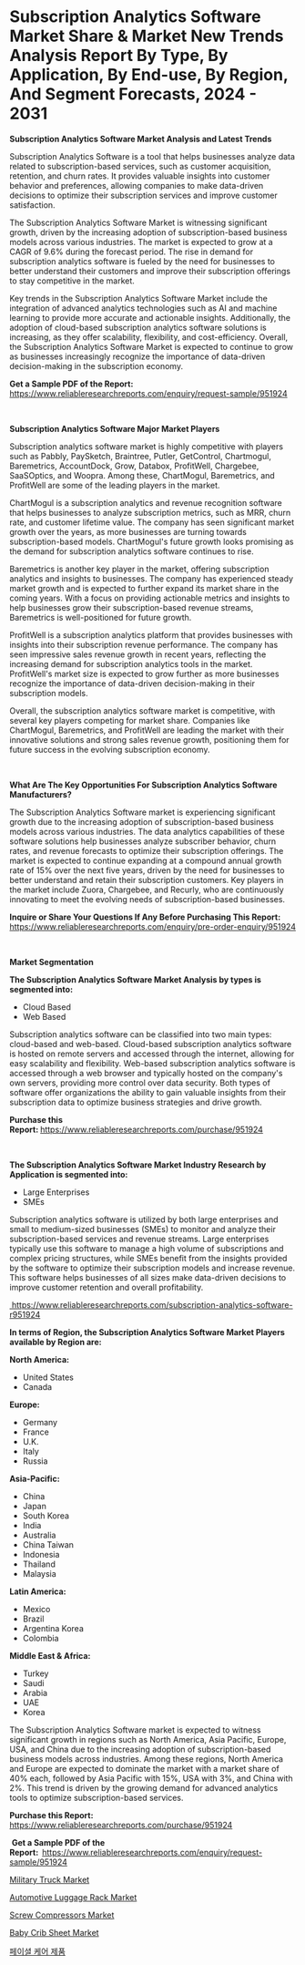 <p><h1>Subscription Analytics Software Market Share & Market New Trends Analysis Report By Type, By Application, By End-use, By Region, And Segment Forecasts, 2024 - 2031</h1></p><p><strong>Subscription Analytics Software Market Analysis and Latest Trends</strong></p>
<p><p>Subscription Analytics Software is a tool that helps businesses analyze data related to subscription-based services, such as customer acquisition, retention, and churn rates. It provides valuable insights into customer behavior and preferences, allowing companies to make data-driven decisions to optimize their subscription services and improve customer satisfaction.</p><p>The Subscription Analytics Software Market is witnessing significant growth, driven by the increasing adoption of subscription-based business models across various industries. The market is expected to grow at a CAGR of 9.6% during the forecast period. The rise in demand for subscription analytics software is fueled by the need for businesses to better understand their customers and improve their subscription offerings to stay competitive in the market.</p><p>Key trends in the Subscription Analytics Software Market include the integration of advanced analytics technologies such as AI and machine learning to provide more accurate and actionable insights. Additionally, the adoption of cloud-based subscription analytics software solutions is increasing, as they offer scalability, flexibility, and cost-efficiency. Overall, the Subscription Analytics Software Market is expected to continue to grow as businesses increasingly recognize the importance of data-driven decision-making in the subscription economy.</p></p>
<p><strong>Get a Sample PDF of the Report:&nbsp;</strong> <a href="https://www.reliableresearchreports.com/enquiry/request-sample/951924">https://www.reliableresearchreports.com/enquiry/request-sample/951924</a></p>
<p>&nbsp;</p>
<p><strong>Subscription Analytics Software Major Market Players</strong></p>
<p><p>Subscription analytics software market is highly competitive with players such as Pabbly, PaySketch, Braintree, Putler, GetControl, Chartmogul, Baremetrics, AccountDock, Grow, Databox, ProfitWell, Chargebee, SaaSOptics, and Woopra. Among these, ChartMogul, Baremetrics, and ProfitWell are some of the leading players in the market.</p><p>ChartMogul is a subscription analytics and revenue recognition software that helps businesses to analyze subscription metrics, such as MRR, churn rate, and customer lifetime value. The company has seen significant market growth over the years, as more businesses are turning towards subscription-based models. ChartMogul's future growth looks promising as the demand for subscription analytics software continues to rise.</p><p>Baremetrics is another key player in the market, offering subscription analytics and insights to businesses. The company has experienced steady market growth and is expected to further expand its market share in the coming years. With a focus on providing actionable metrics and insights to help businesses grow their subscription-based revenue streams, Baremetrics is well-positioned for future growth.</p><p>ProfitWell is a subscription analytics platform that provides businesses with insights into their subscription revenue performance. The company has seen impressive sales revenue growth in recent years, reflecting the increasing demand for subscription analytics tools in the market. ProfitWell's market size is expected to grow further as more businesses recognize the importance of data-driven decision-making in their subscription models.</p><p>Overall, the subscription analytics software market is competitive, with several key players competing for market share. Companies like ChartMogul, Baremetrics, and ProfitWell are leading the market with their innovative solutions and strong sales revenue growth, positioning them for future success in the evolving subscription economy.</p></p>
<p>&nbsp;</p>
<p><strong>What Are The Key Opportunities For Subscription Analytics Software Manufacturers?</strong></p>
<p><p>The Subscription Analytics Software market is experiencing significant growth due to the increasing adoption of subscription-based business models across various industries. The data analytics capabilities of these software solutions help businesses analyze subscriber behavior, churn rates, and revenue forecasts to optimize their subscription offerings. The market is expected to continue expanding at a compound annual growth rate of 15% over the next five years, driven by the need for businesses to better understand and retain their subscription customers. Key players in the market include Zuora, Chargebee, and Recurly, who are continuously innovating to meet the evolving needs of subscription-based businesses.</p></p>
<p><strong>Inquire or Share Your Questions If Any Before Purchasing This Report:</strong> <a href="https://www.reliableresearchreports.com/enquiry/pre-order-enquiry/951924">https://www.reliableresearchreports.com/enquiry/pre-order-enquiry/951924</a></p>
<p>&nbsp;</p>
<p><strong>Market Segmentation</strong></p>
<p><strong>The Subscription Analytics Software Market Analysis by types is segmented into:</strong></p>
<p><ul><li>Cloud Based</li><li>Web Based</li></ul></p>
<p><p>Subscription analytics software can be classified into two main types: cloud-based and web-based. Cloud-based subscription analytics software is hosted on remote servers and accessed through the internet, allowing for easy scalability and flexibility. Web-based subscription analytics software is accessed through a web browser and typically hosted on the company's own servers, providing more control over data security. Both types of software offer organizations the ability to gain valuable insights from their subscription data to optimize business strategies and drive growth.</p></p>
<p><strong>Purchase this Report:&nbsp;</strong><a href="https://www.reliableresearchreports.com/purchase/951924">https://www.reliableresearchreports.com/purchase/951924</a></p>
<p>&nbsp;</p>
<p><strong>The Subscription Analytics Software Market Industry Research by Application is segmented into:</strong></p>
<p><ul><li>Large Enterprises</li><li>SMEs</li></ul></p>
<p><p>Subscription analytics software is utilized by both large enterprises and small to medium-sized businesses (SMEs) to monitor and analyze their subscription-based services and revenue streams. Large enterprises typically use this software to manage a high volume of subscriptions and complex pricing structures, while SMEs benefit from the insights provided by the software to optimize their subscription models and increase revenue. This software helps businesses of all sizes make data-driven decisions to improve customer retention and overall profitability.</p></p>
<p><a href="https://www.reliableresearchreports.com/subscription-analytics-software-r951924">&nbsp;https://www.reliableresearchreports.com/subscription-analytics-software-r951924</a></p>
<p><strong>In terms of Region, the Subscription Analytics Software Market Players available by Region are:</strong></p>
<p>
    <p> <strong> North America: </strong>
        <ul>
            <li>United States</li>
            <li>Canada</li>
        </ul>
        </p> 
    <p> <strong> Europe: </strong>
        <ul>
            <li>Germany</li>
            <li>France</li>
            <li>U.K.</li>
            <li>Italy</li>
            <li>Russia</li>
        </ul>
        </p> 
    <p> <strong> Asia-Pacific: </strong>
        <ul>
            <li>China</li>
            <li>Japan</li>
            <li>South Korea</li>
            <li>India</li>
            <li>Australia</li>
            <li>China Taiwan</li>
            <li>Indonesia</li>
            <li>Thailand</li>
            <li>Malaysia</li>
        </ul>
        </p> 
    <p> <strong> Latin America: </strong>
        <ul>
            <li>Mexico</li>
            <li>Brazil</li>
            <li>Argentina Korea</li>
            <li>Colombia</li>
        </ul>
        </p> 
    <p> <strong> Middle East & Africa: </strong>
        <ul>
            <li>Turkey</li>
            <li>Saudi</li>
            <li>Arabia</li>
            <li>UAE</li>
            <li>Korea</li>
        </ul>
    </p>
    </p>
<p><p>The Subscription Analytics Software market is expected to witness significant growth in regions such as North America, Asia Pacific, Europe, USA, and China due to the increasing adoption of subscription-based business models across industries. Among these regions, North America and Europe are expected to dominate the market with a market share of 40% each, followed by Asia Pacific with 15%, USA with 3%, and China with 2%. This trend is driven by the growing demand for advanced analytics tools to optimize subscription-based services.</p></p>
<p><strong>Purchase this Report: </strong><a href="https://www.reliableresearchreports.com/purchase/951924">https://www.reliableresearchreports.com/purchase/951924</a></p>
<p>&nbsp;<strong>Get a Sample PDF of the Report:&nbsp;&nbsp;</strong><a href="https://www.reliableresearchreports.com/enquiry/request-sample/951924">https://www.reliableresearchreports.com/enquiry/request-sample/951924</a></p>
<p><strong></strong></p>
<p><p><a href="https://www.linkedin.com/pulse/military-truck-market-report-product-type-electric-propulsiongasoline-oo5ce?trackingId=TpcB8WLsR3ePC1lmraW6YQ%3D%3D">Military Truck Market</a></p><p><a href="https://github.com/BriaAbshire/Market-Research-Report-List-1/blob/main/automotive-luggage-rack-market.md">Automotive Luggage Rack Market</a></p><p><a href="https://medium.com/@thaddeulentine3434/global-screw-compressors-market-size-is-expected-to-experience-a-cagr-of-11-1-51e1b11e1390">Screw Compressors Market</a></p><p><a href="https://www.linkedin.com/pulse/insights-baby-crib-sheet-market-players-size-geographical-regions-xhvze?trackingId=MAtzPACXTtiAUmdKyQOKZQ%3D%3D">Baby Crib Sheet Market</a></p><p><a href="https://github.com/ThomasElmes2022/Market-Research-Report-List-2/blob/main/363359379686.md">페이셜 케어 제품</a></p></p>